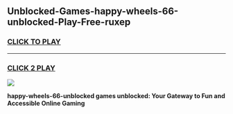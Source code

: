 
## Unblocked-Games-happy-wheels-66-unblocked-Play-Free-ruxep
<h3>
<a href="https://premium76.site?title=happy-wheels-66-unblocked&ref=20M">CLICK TO PLAY</a></h3>
<hr>

<h3>
<a href="https://premium76.site?title=happy-wheels-66-unblocked&ref=20M">CLICK 2 PLAY</a>
  
</h3>

<a href="https://premium76.site?title=happy-wheels-66-unblocked&ref=19M"><img src="https://clearcache.store/games.png"></a>


**happy-wheels-66-unblocked games unblocked: Your Gateway to Fun and Accessible Online Gaming**

